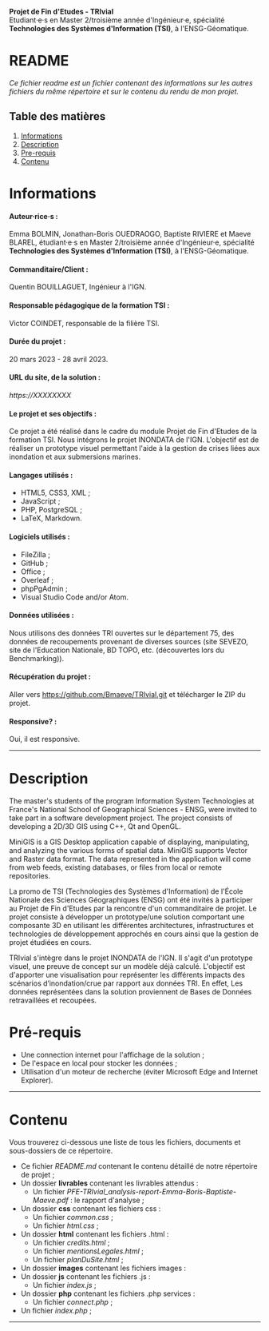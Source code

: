 **Projet de Fin d'Etudes - TRIvial**    
Etudiant·e·s en Master 2/troisième année d'Ingénieur·e, spécialité **Technologies des Systèmes d'Information (TSI)**, à l'ENSG-Géomatique.

README
=======

*Ce fichier readme est un fichier contenant des informations sur les autres fichiers du même répertoire et sur le contenu du rendu de mon projet.*

## Table des matières
1. [Informations](#Informations)
2. [Description](#Description)
3. [Pre-requis](#Pre-requis)
4. [Contenu](#Contenu)

# Informations
#### **Auteur·rice·s** :
Emma BOLMIN, Jonathan-Boris OUEDRAOGO, Baptiste RIVIERE et Maeve BLAREL, étudiant·e·s en Master 2/troisième année d'Ingénieur·e, spécialité **Technologies des Systèmes d'Information (TSI)**, à l'ENSG-Géomatique.
#### **Commanditaire/Client** :
Quentin BOUILLAGUET, Ingénieur à l'IGN.
#### **Responsable pédagogique de la formation TSI** :
Victor COINDET, responsable de la filière TSI.
#### **Durée du projet** :
20 mars 2023 - 28 avril 2023.
#### **URL du site, de la solution** :
*https://XXXXXXXX*
#### **Le projet et ses objectifs** :
Ce projet a été réalisé dans le cadre du module Projet de Fin d'Etudes de la formation TSI. Nous intégrons le projet INONDATA de l'IGN. L'objectif est de réaliser un prototype visuel permettant l'aide à la gestion de crises liées aux inondation et aux submersions marines.
#### **Langages utilisés** :
+ HTML5, CSS3, XML ;
+ JavaScript ;
+ PHP, PostgreSQL ;
+ LaTeX, Markdown.
#### **Logiciels utilisés** :
+ FileZilla ;
+ GitHub ;  
+ Office ;
+ Overleaf ;
+ phpPgAdmin ;
+ Visual Studio Code and/or Atom.
#### **Données utilisées** :
Nous utilisons des données TRI ouvertes sur le département 75, des données de recoupements provenant de diverses sources (site SEVEZO, site de l'Education Nationale, BD TOPO, etc. (découvertes lors du Benchmarking)).
#### **Récupération du projet** :
Aller vers https://github.com/Bmaeve/TRIvial.git et télécharger le ZIP du projet.
#### **Responsive?** :
Oui, il est responsive.
***

# Description
The master's students of the program Information System Technologies at France's National School of Geographical Sciences - ENSG, were invited to take part in a software development project. The project consists of developing a 2D/3D GIS using C++, Qt and OpenGL.


MiniGIS is a GIS Desktop application capable of displaying, manipulating, and analyzing the various forms of spatial data. MiniGIS supports Vector and Raster data format. The data represented in the application will come from web feeds, existing databases, or files from local or remote repositories.

La promo de TSI (Technologies des Systèmes d'Information) de l'École Nationale des Sciences Géographiques (ENSG) ont été invités à participer au Projet de Fin d'Etudes par la rencontre d'un commanditaire de projet. Le projet consiste à développer un prototype/une solution comportant une composante 3D en utilisant les différentes architectures, infrastructures et technologies de développement approchés en cours ainsi que la gestion de projet étudiées en cours.

TRIvial s'intègre dans le projet INONDATA de l'IGN. Il s'agit d'un prototype visuel, une preuve de concept sur un modèle déjà calculé. L'objectif est d'apporter une visualisation pour représenter les différents impacts des scénarios d’inondation/crue par rapport aux données TRI. En effet, Les données représentées dans la solution proviennent de Bases de Données retravaillées et recoupées.

# Pré-requis
+ Une connection internet pour l'affichage de la solution ;
+ De l'espace en local pour stocker les données ;
+ Utilisation d'un moteur de recherche (éviter Microsoft Edge and Internet Explorer).
***

# Contenu
Vous trouverez ci-dessous une liste de tous les fichiers, documents et sous-dossiers de ce répertoire.
+ Ce fichier *README.md* contenant le contenu détaillé de notre répertoire de projet ;
+ Un dossier **livrables** contenant les livrables attendus :
    + Un fichier *PFE-TRIvial_analysis-report-Emma-Boris-Baptiste-Maeve.pdf* : le rapport d'analyse ; 
+ Un dossier **css** contenant les fichiers css :
    + Un fichier *common.css* ;  
    + Un fichier *html.css* ;  
+ Un dossier **html** contenant les fichiers .html :
    + Un fichier *credits.html* ;  
    + Un fichier *mentionsLegales.html* ;  
    + Un fichier *planDuSite.html* ;    
+ Un dossier **images** contenant les fichiers images :
+ Un dossier **js** contenant les fichiers .js :
    + Un fichier *index.js* ;  
+ Un dossier **php** contenant les fichiers .php services :
    + Un fichier *connect.php* ;  
+ Un fichier *index.php* ;  
***






